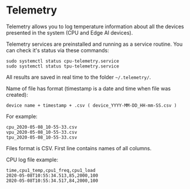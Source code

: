 # Telemetry

Telemetry allows you to log temperature information about all the devices presented in the system (CPU and Edge AI devices).

Telemetry services are preinstalled and running as a service routine. You can check it's status via these commands:

```
sudo systemctl status cpu-telemetry.service
sudo systemctl status tpu-telemetry.service
```

All results are saved in real time to the folder `~/.telemetry/`.

Name of file has format (timestamp is a date and time when file was created):
```
device name + timestamp + .csv ( device_YYYY-MM-DD_HH-mm-SS.csv )
```

For example:
```
cpu_2020-05-08_10-55-33.csv 
vpu_2020-05-08_10-55-33.csv 
tpu_2020-05-08_10-55-33.csv
```

Files format is CSV. First line contains names of all columns.

CPU log file example:

```
time,cpu1_temp,cpu1_freq,cpu1_load 
2020-05-08T10:55:34.513,85,2000,100 
2020-05-08T10:55:34.517,84,2000,100
```